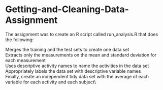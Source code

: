 # Getting-and-Cleaning-Data-Assignment

The assignment was to create an R script called run_analysis.R that does the following:  

Merges the training and the test sets to create one data set\
Extracts only the measurements on the mean and standard deviation for each measurement\
Uses descriptive activity names to name the activities in the data set\
Appropriately labels the data set with descriptive variable names\
Finally, create an independent tidy data set with the average of each variable for each activity and each subject\
